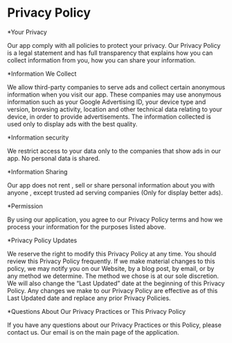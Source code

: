 Privacy Policy
==============

*Your Privacy

Our app comply with all policies to protect your privacy. Our Privacy Policy is a legal statement
and has full transparency that explains how you can collect information from you, how you can
share your information.

*Information We Collect

We allow third-party companies to serve ads and collect certain anonymous information when you
visit our app. These companies may use anonymous information such as your Google Advertising
ID, your device type and version, browsing activity, location and other technical data relating to
your device, in order to provide advertisements. The information collected is used only to display
ads with the best quality.

*Information security

We restrict access to your data only to the companies that show ads in our app. No personal data is
shared.

*Information Sharing

Our app does not rent , sell or share personal information about you with anyone , except trusted ad
serving companies (Only for display better ads).

*Permission

By using our application, you agree to our Privacy Policy terms and how we process your
information for the purposes listed above.

*Privacy Policy Updates

We reserve the right to modify this Privacy Policy at any time. You should review this Privacy
Policy frequently. If we make material changes to this policy, we may notify you on our Website, by
a blog post, by email, or by any method we determine. The method we chose is at our sole
discretion. We will also change the “Last Updated” date at the beginning of this Privacy Policy. Any
changes we make to our Privacy Policy are effective as of this Last Updated date and replace any
prior Privacy Policies.

*Questions About Our Privacy Practices or This Privacy Policy

If you have any questions about our Privacy Practices or this Policy, please contact us. Our email is
on the main page of the application.
